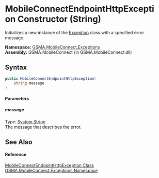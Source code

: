MobileConnectEndpointHttpException Constructor (String)
=======================================================
Initializes a new instance of the [Exception][1] class with a specified error message.

**Namespace:** [GSMA.MobileConnect.Exceptions][2]  
**Assembly:** GSMA.MobileConnect (in GSMA.MobileConnect.dll)

Syntax
------

```csharp
public MobileConnectEndpointHttpException(
	string message
)
```

#### Parameters

##### *message*
Type: [System.String][3]  
The message that describes the error.


See Also
--------

#### Reference
[MobileConnectEndpointHttpException Class][4]  
[GSMA.MobileConnect.Exceptions Namespace][2]  

[1]: http://msdn.microsoft.com/en-us/library/c18k6c59
[2]: ../README.md
[3]: http://msdn.microsoft.com/en-us/library/s1wwdcbf
[4]: README.md
[5]: ../../_icons/Help.png